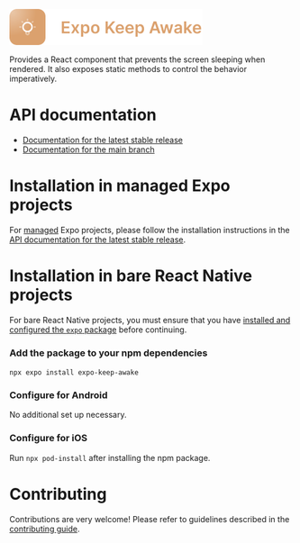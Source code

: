 <p>
  <a href="https://docs.expo.dev/versions/latest/sdk/keep-awake/">
    <img
      src="../../.github/resources/expo-keep-awake.svg"
      alt="expo-keep-awake"
      height="64" />
  </a>
</p>

Provides a React component that prevents the screen sleeping when rendered. It also exposes static methods to control the behavior imperatively.

# API documentation

- [Documentation for the latest stable release](https://docs.expo.dev/versions/latest/sdk/keep-awake/)
- [Documentation for the main branch](https://docs.expo.dev/versions/unversioned/sdk/keep-awake/)

# Installation in managed Expo projects

For [managed](https://docs.expo.dev/archive/managed-vs-bare/) Expo projects, please follow the installation instructions in the [API documentation for the latest stable release](https://docs.expo.dev/versions/latest/sdk/keep-awake/).

# Installation in bare React Native projects

For bare React Native projects, you must ensure that you have [installed and configured the `expo` package](https://docs.expo.dev/bare/installing-expo-modules/) before continuing.

### Add the package to your npm dependencies

```
npx expo install expo-keep-awake
```

### Configure for Android

No additional set up necessary.

### Configure for iOS

Run `npx pod-install` after installing the npm package.

# Contributing

Contributions are very welcome! Please refer to guidelines described in the [contributing guide](https://github.com/expo/expo#contributing).

